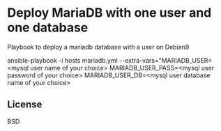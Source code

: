 Deploy MariaDB with one user and one database
=========

Playbook to deploy a mariadb database with a user on Debian9

ansible-playbook -i hosts mariadb.yml --extra-vars="MARIADB_USER=\<mysql user name of your choice\> MARIADB_USER_PASS=\<mysql user password of your choice\> MARIADB_USER_DB=\<mysql user database name of your choice\>

License
-------

BSD

